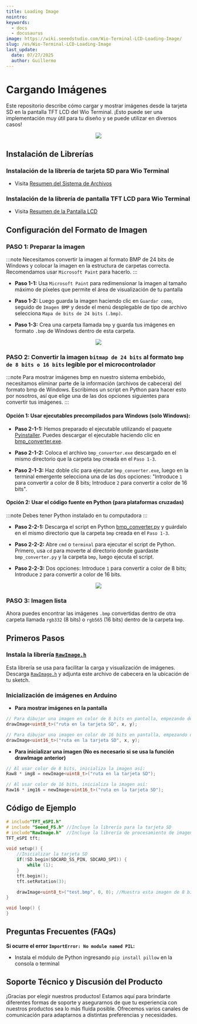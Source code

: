 ```yaml
---
title: Loading Image
nointro:
keywords:
  - docs
  - docusaurus
image: https://wiki.seeedstudio.com/Wio-Terminal-LCD-Loading-Image/
slug: /es/Wio-Terminal-LCD-Loading-Image
last_update:
  date: 07/27/2025
  author: Guillermo
---
```

# Cargando Imágenes

Este repositorio describe cómo cargar y mostrar imágenes desde la tarjeta SD en la pantalla TFT LCD del Wio Terminal. ¡Esto puede ser una implementación muy útil para tu diseño y se puede utilizar en diversos casos!

<div align="center"><img src="https://files.seeedstudio.com/wiki/Wio-Terminal/img/WechatIMG2314.jpeg.jpg" /></div>

## Instalación de Librerías

### Instalación de la librería de tarjeta SD para Wio Terminal

- Visita [Resumen del Sistema de Archivos](https://wiki.seeedstudio.com/Wio-Terminal-FS-Overview/)

### Instalación de la librería de pantalla TFT LCD para Wio Terminal

- Visita [Resumen de la Pantalla LCD](https://wiki.seeedstudio.com/Wio-Terminal-LCD-Overview/)

## Configuración del Formato de Imagen

### PASO 1: Preparar la imagen
:::note
    Necesitamos convertir la imagen al formato BMP de 24 bits de Windows y colocar la imagen en la estructura de carpetas correcta. Recomendamos usar `Microsoft Paint` para hacerlo.
:::
 - **Paso 1-1:** Usa `Microsoft Paint` para redimensionar la imagen al tamaño máximo de píxeles que permite el área de visualización de tu pantalla

 - **Paso 1-2:** Luego guarda la imagen haciendo clic en `Guardar como`, seguido de `Imagen BMP` y desde el menú desplegable de tipo de archivo selecciona `Mapa de bits de 24 bits (.bmp)`.

 - **Paso 1-3:** Crea una carpeta llamada `bmp` y guarda tus imágenes en formato `.bmp` de Windows dentro de esta carpeta.

<div align="center"><img src="https://files.seeedstudio.com/wiki/Wio-Terminal/img/wioterminaltu.png" /></div>

### PASO 2: Convertir la imagen `bitmap de 24 bits` al formato `bmp de 8 bits o 16 bits` legible por el microcontrolador
:::note
    Para mostrar imágenes bmp en nuestro sistema embebido, necesitamos eliminar parte de la información (archivos de cabecera) del formato bmp de Windows. Escribimos un script en Python para hacer esto por nosotros, así que elige una de las dos opciones siguientes para convertir tus imágenes.
:::

#### Opción 1: Usar ejecutables precompilados para Windows (solo Windows):

- **Paso 2-1-1:** Hemos preparado el ejecutable utilizando el paquete [Pyinstaller](https://pyinstaller.org/en/stable/). Puedes descargar el ejecutable haciendo clic en <a href="https://files.seeedstudio.com/wiki/Wio-Terminal/res/bmp_converter.exe" target="_blank" rel="noopener noreferrer">bmp_converter.exe</a>.


- **Paso 2-1-2:** Coloca el archivo `bmp_converter.exe` descargado en el mismo directorio que la carpeta `bmp` creada en el `Paso 1-3`.

- **Paso 2-1-3:** Haz doble clic para ejecutar `bmp_converter.exe`, luego en la terminal emergente selecciona una de las dos opciones: "Introduce `1` para convertir a color de 8 bits; Introduce `2` para convertir a color de 16 bits".

#### Opción 2: Usar el código fuente en Python (para plataformas cruzadas)
:::note
    Debes tener Python instalado en tu computadora
:::
- **Paso 2-2-1:** Descarga el script en Python [bmp_converter.py](https://files.seeedstudio.com/wiki/Wio-Terminal/res/bmp_converter.py) y guárdalo en el mismo directorio que la carpeta `bmp` creada en el `Paso 1-3`.

- **Paso 2-2-2:** Abre `cmd` o `terminal` para ejecutar el script de Python. Primero, usa `cd` para moverte al directorio donde guardaste `bmp_converter.py` y la carpeta `bmp`, luego ejecuta el script.

- **Paso 2-2-3:** Dos opciones: Introduce `1` para convertir a color de 8 bits; Introduce `2` para convertir a color de 16 bits.

<div align="center"><img src="https://files.seeedstudio.com/wiki/Wio-Terminal/img/PythonScript.gif" /></div>

### PASO 3: Imagen lista

Ahora puedes encontrar las imágenes `.bmp` convertidas dentro de otra carpeta llamada `rgb332` (8 bits) o `rgb565` (16 bits) dentro de la carpeta `bmp`.

## Primeros Pasos

### Instala la librería [`RawImage.h`](https://files.seeedstudio.com/wiki/Wio-Terminal/res/RawImage.h)

Esta librería se usa para facilitar la carga y visualización de imágenes. Descarga [`RawImage.h`](https://files.seeedstudio.com/wiki/Wio-Terminal/res/RawImage.h) y adjunta este archivo de cabecera en la ubicación de tu sketch.

### Inicialización de imágenes en Arduino

- **Para mostrar imágenes en la pantalla**

```cpp
// Para dibujar una imagen en color de 8 bits en pantalla, empezando desde el punto (x, y):
drawImage<uint8_t>("ruta en la tarjeta SD", x, y);

// Para dibujar una imagen en color de 16 bits en pantalla, empezando desde el punto (x, y):
drawImage<uint16_t>("ruta en la tarjeta SD", x, y);
```

* **Para inicializar una imagen (No es necesario si se usa la función drawImage anterior)**

```cpp
// Al usar color de 8 bits, inicializa la imagen así:
Raw8 * img8 = newImage<uint8_t>("ruta en la tarjeta SD");

// Al usar color de 16 bits, inicializa la imagen así:
Raw16 * img16 = newImage<uint16_t>("ruta en la tarjeta SD");
```

## Código de Ejemplo

```cpp
# include"TFT_eSPI.h"
# include "Seeed_FS.h" //Incluye la librería para la tarjeta SD
# include"RawImage.h"  //Incluye la librería de procesamiento de imagen
TFT_eSPI tft;

void setup() {
    //Inicializar la tarjeta SD
    if(!SD.begin(SDCARD_SS_PIN, SDCARD_SPI)) {
        while (1);
    }
    tft.begin();
    tft.setRotation(3);

    drawImage<uint8_t>("test.bmp", 0, 0); //Muestra esta imagen de 8 bits en la SD desde (0, 0)
}

void loop() {
}
```

## Preguntas Frecuentes (FAQs)

**Si ocurre el error `ImportError: No module named PIL`:**

* Instala el módulo de Python ingresando `pip install pillow` en la consola o terminal

## Soporte Técnico y Discusión del Producto

¡Gracias por elegir nuestros productos! Estamos aquí para brindarte diferentes formas de soporte y asegurarnos de que tu experiencia con nuestros productos sea lo más fluida posible. Ofrecemos varios canales de comunicación para adaptarnos a distintas preferencias y necesidades.

<div class="button_tech_support_container">
<a href="https://forum.seeedstudio.com/" class="button_forum"></a> 
<a href="https://www.seeedstudio.com/contacts" class="button_email"></a>
</div>

<div class="button_tech_support_container">
<a href="https://discord.gg/eWkprNDMU7" class="button_discord"></a> 
<a href="https://github.com/Seeed-Studio/wiki-documents/discussions/69" class="button_discussion"></a>
</div>
